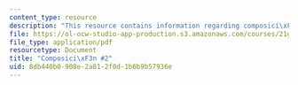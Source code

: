 ```yaml
---
content_type: resource
description: "This resource contains information regarding composici\xF3n #2."
file: https://ol-ocw-studio-app-production.s3.amazonaws.com/courses/21g-704-spanish-iv-spring-2005/8db440b0908e2a812f0d1b6b9b57936e_MIT21G_704S05_composition2.pdf
file_type: application/pdf
resourcetype: Document
title: "Composici\xF3n #2"
uid: 8db440b0-908e-2a81-2f0d-1b6b9b57936e
---
```


